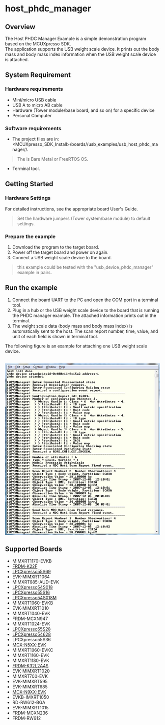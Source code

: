 # host_phdc_manager



## Overview

The Host PHDC Manager Example is a simple demonstration program based on the MCUXpresso SDK.
<br> The application supports the USB weight scale device. It prints out the body mass and body mass index information when the USB weight scale device is attached.

## System Requirement

### Hardware requirements

- Mini/micro USB cable
- USB A to micro AB cable
- Hardware (Tower module/base board, and so on) for a specific device
- Personal Computer


### Software requirements

- The project files are in: 
<br> <MCUXpresso_SDK_Install>/boards/<board>/usb_examples/usb_host_phdc_manager/<rtos>/<toolchain>.
> The <rtos> is Bare Metal or FreeRTOS OS.
- Terminal tool.


## Getting Started

### Hardware Settings

For detailed instructions, see the appropriate board User's Guide.
> Set the hardware jumpers (Tower system/base module) to default settings.


### Prepare the example

1.  Download the program to the target board.
2.  Power off the target board and power on again.
3.  Connect a USB weight scale device to the board.
> this example could be tested with the "usb_device_phdc_manager" example in pairs.
## Run the example

1.  Connect the board UART to the PC and open the COM port in a terminal tool.
2.  Plug in a hub or the USB weight scale device to the board that is running the PHDC manager example.
    The attached information prints out in the terminal.
3.  The weight scale data (body mass and body mass index) is automatically sent to the host. The scan
    report number, time, value, and unit of each field is shown in terminal tool.

The following figure is an example for attaching one USB weight scale device.

<br>![Attach USB weight scale device](host_phdc_weighscale_output.jpg "Attach USB weight scale device")




## Supported Boards
- MIMXRT1170-EVKB
- [FRDM-K22F](../../_boards/frdmk22f/usb_examples/usb_host_phdc_manager/example_board_readme.md)
- [LPCXpresso55S69](../../_boards/lpcxpresso55s69/usb_examples/usb_host_phdc_manager/example_board_readme.md)
- EVK-MIMXRT1064
- MIMXRT685-AUD-EVK
- [LPCXpresso54S018](../../_boards/lpcxpresso54s018/usb_examples/usb_host_phdc_manager/example_board_readme.md)
- [LPCXpresso55S16](../../_boards/lpcxpresso55s16/usb_examples/usb_host_phdc_manager/example_board_readme.md)
- [LPCXpresso54S018M](../../_boards/lpcxpresso54s018m/usb_examples/usb_host_phdc_manager/example_board_readme.md)
- MIMXRT1060-EVKB
- EVK-MIMXRT1010
- MIMXRT1040-EVK
- FRDM-MCXN947
- MIMXRT1024-EVK
- [LPCXpresso55S28](../../_boards/lpcxpresso55s28/usb_examples/usb_host_phdc_manager/example_board_readme.md)
- [LPCXpresso54628](../../_boards/lpcxpresso54628/usb_examples/usb_host_phdc_manager/example_board_readme.md)
- LPCXpresso55S36
- [MCX-N5XX-EVK](../../_boards/mcxn5xxevk/usb_examples/usb_host_phdc_manager/example_board_readme.md)
- MIMXRT1060-EVKC
- MIMXRT1160-EVK
- MIMXRT1180-EVK
- [FRDM-K32L2A4S](../../_boards/frdmk32l2a4s/usb_examples/usb_host_phdc_manager/example_board_readme.md)
- EVK-MIMXRT1020
- MIMXRT700-EVK
- EVK-MIMXRT595
- EVK-MIMXRT685
- [MCX-N9XX-EVK](../../_boards/mcxn9xxevk/usb_examples/usb_host_phdc_manager/example_board_readme.md)
- EVKB-IMXRT1050
- RD-RW612-BGA
- EVK-MIMXRT1015
- FRDM-MCXN236
- FRDM-RW612
